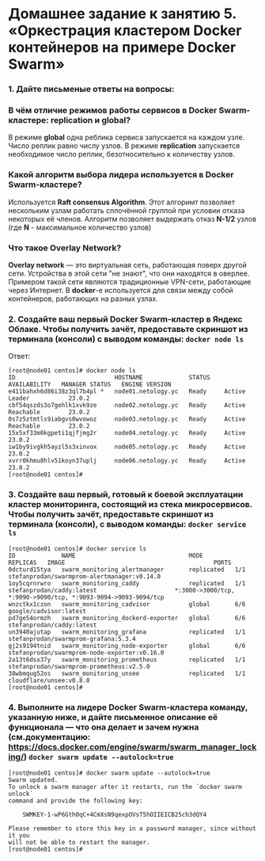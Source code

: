 # Домашнее задание к занятию 5. «Оркестрация кластером Docker контейнеров на примере Docker Swarm»


### 1. Дайте письменые ответы на вопросы:
### В чём отличие режимов работы сервисов в Docker Swarm-кластере: replication и global?

В режиме **global** одна реблика сервиса запускается на каждом узле. Число реплик равно числу узлов.
В режиме **replication** запускается необходимое число реплик, безотносительно к количеству узлов.

### Какой алгоритм выбора лидера используется в Docker Swarm-кластере?

Используется **Raft consensus Algorithm**. Этот алгоримт позволяет нескольким узлам работать сплочённой группой при условии отказа некоторых её членов.
Алгоритм позволяет выдержать отказ **N-1/2** узлов (где **N** - максимальное количество узлов)

### Что такое Overlay Network?

**Overlay network** — это виртуальная сеть, работающая поверх другой сети. Устройства в этой сети "не знают", что они находятся в оверлее.
Примером такой сети являются традиционные VPN-сети, работающие через Интернет.
В **docker**-e используется для связи между собой контейнеров, работающих на разных узлах.

### 2. Создайте ваш первый Docker Swarm-кластер в Яндекс Облаке. Чтобы получить зачёт, предоставьте скриншот из терминала (консоли) с выводом команды: `docker node ls`

Ответ:
```
[root@node01 centos]# docker node ls
ID                            HOSTNAME             STATUS    AVAILABILITY   MANAGER STATUS   ENGINE VERSION
e411bahxh6d86i38z3ql7b4pl *   node01.netology.yc   Ready     Active         Leader           23.0.2
cbf54qszds3o7gehlk1xvk9ze     node02.netology.yc   Ready     Active         Reachable        23.0.2
0s7z5ztmtls9iabgvs0wvowoz     node03.netology.yc   Ready     Active         Reachable        23.0.2
15x5xf33m0kgpeti1qjfjmg2r     node04.netology.yc   Ready     Active                          23.0.2
iw1by9ivgkh5ayzl5s3xinvox     node05.netology.yc   Ready     Active                          23.0.2
xvrr0khmu8hlv51koyn37uplj     node06.netology.yc   Ready     Active                          23.0.2
[root@node01 centos]#
```
### 3. Создайте ваш первый, готовый к боевой эксплуатации кластер мониторинга, состоящий из стека микросервисов. Чтобы получить зачёт, предоставьте скриншот из терминала (консоли), с выводом команды: `docker service ls`
```
[root@node01 centos]# docker service ls
ID             NAME                                MODE         REPLICAS   IMAGE                                          PORTS
0dcturd15tya   swarm_monitoring_alertmanager       replicated   1/1        stefanprodan/swarmprom-alertmanager:v0.14.0
1oy5cqrnrwro   swarm_monitoring_caddy              replicated   1/1        stefanprodan/caddy:latest                      *:3000->3000/tcp, *:9090->9090/tcp, *:9093-9094->9093-9094/tcp
wnzctkx1czon   swarm_monitoring_cadvisor           global       6/6        google/cadvisor:latest
pd7ge54ormzh   swarm_monitoring_dockerd-exporter   global       6/6        stefanprodan/caddy:latest
un3940ajutap   swarm_monitoring_grafana            replicated   1/1        stefanprodan/swarmprom-grafana:5.3.4
gj2s9194tnid   swarm_monitoring_node-exporter      global       6/6        stefanprodan/swarmprom-node-exporter:v0.16.0
2a13t6dsx37y   swarm_monitoring_prometheus         replicated   1/1        stefanprodan/swarmprom-prometheus:v2.5.0
38wbmqug52os   swarm_monitoring_unsee              replicated   1/1        cloudflare/unsee:v0.8.0
[root@node01 centos]#
```
### 4. Выполните на лидере Docker Swarm-кластера команду, указанную ниже, и дайте письменное описание её функционала — что она делает и зачем нужна (см.документацию: https://docs.docker.com/engine/swarm/swarm_manager_locking/) `docker swarm update --autolock=true`
```
[root@node01 centos]# docker swarm update --autolock=true
Swarm updated.
To unlock a swarm manager after it restarts, run the `docker swarm unlock`
command and provide the following key:

    SWMKEY-1-wP6Gth0qC+4CmXsN9qexpOVsT5hOIIEICB25ch3dQY4

Please remember to store this key in a password manager, since without it you
will not be able to restart the manager.
[root@node01 centos]#
```

